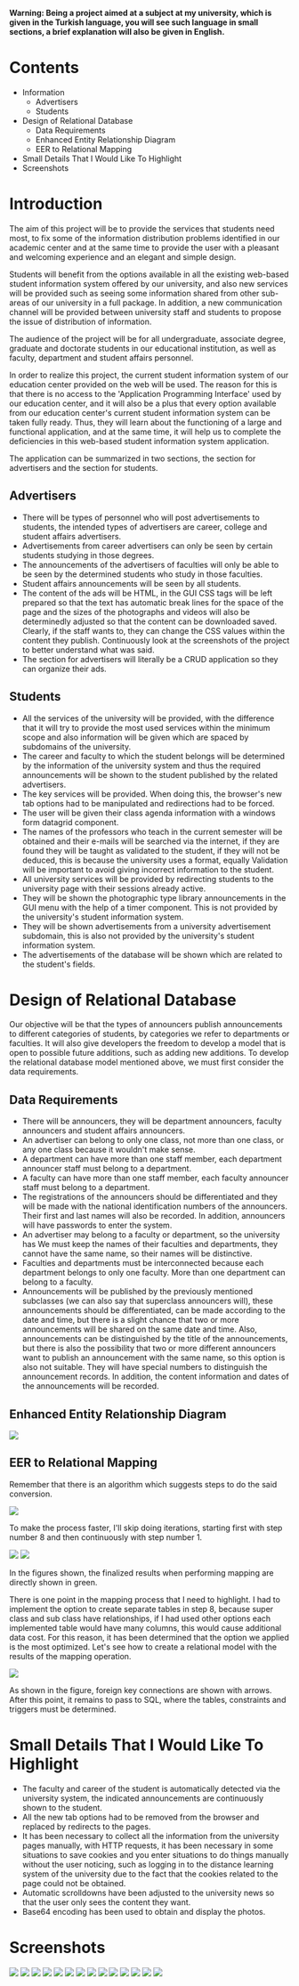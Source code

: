

**Warning: Being a project aimed at a subject at my university, which is given in the Turkish language, you will see such language in small sections, a brief explanation will also be given in English.**

# Contents

- Information
	- Advertisers
	- Students
- Design of Relational Database
	- Data Requirements
	- Enhanced Entity Relationship Diagram
	- EER to Relational Mapping
- Small Details That I Would Like To Highlight
- Screenshots

# Introduction

The aim of this project will be to provide the services that students need most, to fix some of the information distribution problems identified in our academic center and at the same time to provide the user with a pleasant and welcoming experience and an elegant and simple design.

Students will benefit from the options available in all the existing web-based student information system offered by our university, and also new services will be provided such as seeing some information shared from other sub-areas of our university in a full package. In addition, a new communication channel will be provided between university staff and students to propose the issue of distribution of information.

The audience of the project will be for all undergraduate, associate degree, graduate and doctorate students in our educational institution, as well as faculty, department and student affairs personnel.

In order to realize this project, the current student information system of our education center provided on the web will be used. The reason for this is that there is no access to the 'Application Programming Interface' used by our education center, and it will also be a plus that every option available from our education center's current student information system can be taken fully ready. Thus, they will learn about the functioning of a large and functional application, and at the same time, it will help us to complete the deficiencies in this web-based student information system application.

The application can be summarized in two sections, the section for advertisers and the section for students.

## Advertisers

- There will be types of personnel who will post advertisements to students, the intended types of advertisers are career, college and student affairs advertisers.
- Advertisements from career advertisers can only be seen by certain students studying in those degrees.
- The announcements of the advertisers of faculties will only be able to be seen by the determined students who study in those faculties.
- Student affairs announcements will be seen by all students.
- The content of the ads will be HTML, in the GUI CSS tags will be left prepared so that the text has automatic break lines for the space of the page and the sizes of the photographs and videos will also be determinedly adjusted so that the content can be downloaded saved. Clearly, if the staff wants to, they can change the CSS values ​​within the content they publish. Continuously look at the screenshots of the project to better understand what was said.
- The section for advertisers will literally be a CRUD application so they can organize their ads.

## Students
- All the services of the university will be provided, with the difference that it will try to provide the most used services within the minimum scope and also information will be given which are spaced by subdomains of the university.
- The career and faculty to which the student belongs will be determined by the information of the university system and thus the required announcements will be shown to the student published by the related advertisers.
- The key services will be provided. When doing this, the browser's new tab options had to be manipulated and redirections had to be forced.
- The user will be given their class agenda information with a windows form datagrid component.
- The names of the professors who teach in the current semester will be obtained and their e-mails will be searched via the internet, if they are found they will be taught as validated to the student, if they will not be deduced, this is because the university uses a format, equally Validation will be important to avoid giving incorrect information to the student.
- All university services will be provided by redirecting students to the university page with their sessions already active.
- They will be shown the photographic type library announcements in the GUI menu with the help of a timer component. This is not provided by the university's student information system.
- They will be shown advertisements from a university advertisement subdomain, this is also not provided by the university's student information system.
- The advertisements of the database will be shown which are related to the student's fields.


# Design of Relational Database 

Our objective will be that the types of announcers publish announcements to different categories of students, by categories we refer to departments or faculties. It will also give developers the freedom to develop a model that is open to possible future additions, such as adding new additions. To develop the relational database model mentioned above, we must first consider the data requirements.

## Data Requirements

- There will be announcers, they will be department announcers, faculty announcers and student affairs announcers.
- An advertiser can belong to only one class, not more than one class, or any one class because it wouldn't make sense.
- A department can have more than one staff member, each department announcer staff must belong to a department.
- A faculty can have more than one staff member, each faculty announcer staff must belong to a department.
- The registrations of the announcers should be differentiated and they will be made with the national identification numbers of the announcers. Their first and last names will also be recorded. In addition, announcers will have passwords to enter the system.
- An advertiser may belong to a faculty or department, so the university has
We must keep the names of their faculties and departments, they cannot have the same name, so their names will be distinctive.
- Faculties and departments must be interconnected because each department belongs to only one faculty. More than one department can belong to a faculty.
- Announcements will be published by the previously mentioned subclasses (we can also say that superclass announcers will), these announcements should be differentiated, can be made according to the date and time, but there is a slight chance that two or more announcements will be shared on the same date and time. Also, announcements can be distinguished by the title of the announcements, but there is also the possibility that two or more different announcers want to publish an announcement with the same name, so this option is also not suitable. They will have special numbers to distinguish the announcement records. In addition, the content information and dates of the announcements will be recorded.

## Enhanced Entity Relationship Diagram

![](https://drive.google.com/uc?id=1NqCQRBtv9IGpi4kZbPB4IXF9dI8ssn4G)

## EER to Relational Mapping

Remember that there is an algorithm which suggests steps to do the said conversion.

![](https://image.slidesharecdn.com/ereertorelationalmapping-120305102127-phpapp02/95/er-eer-to-relational-mapping-2-728.jpg?cb=1330943956)

To make the process faster, I'll skip doing iterations, starting first with step number 8 and then continuously with step number 1.

![](https://drive.google.com/uc?id=17JhSsrbCmqvYcm5uE3wUChzXzMGHTK2e)
![](https://drive.google.com/uc?id=1QWYhNahjUQVsSvdBgoMHCH8l8jNWDi5h)

In the figures shown, the finalized results when performing mapping are directly shown in green.

There is one point in the mapping process that I need to highlight. I had to implement the option to create separate tables in step 8, because super class and sub class have relationships, if I had used other options each implemented table would have many columns, this would cause additional data cost. For this reason, it has been determined that the option we applied is the most optimized.
Let's see how to create a relational model with the results of the mapping operation.

![](https://drive.google.com/uc?id=1PNX3HOoCTDWjqJh13HiAzalg9AzW5Gvl)

As shown in the figure, foreign key connections are shown with arrows.
After this point, it remains to pass to SQL, where the tables, constraints and triggers must be determined.

# Small Details That I Would Like To Highlight

- The faculty and career of the student is automatically detected via the university system, the indicated announcements are continuously shown to the student.
- All the new tab options had to be removed from the browser and replaced by redirects to the pages.
- It has been necessary to collect all the information from the university pages manually, with HTTP requests, it has been necessary in some situations to save cookies and you enter situations to do things manually without the user noticing, such as logging in to the distance learning system of the university due to the fact that the cookies related to the page could not be obtained.
- Automatic scrolldowns have been adjusted to the university news so that the user only sees the content they want.
- Base64 encoding has been used to obtain and display the photos.

# Screenshots

![](https://drive.google.com/uc?id=1R14PjuEqafAhqfQOtuMAA606mr3_Vcwv)
![](https://drive.google.com/uc?id=1eQskhNa0FHSaig_xYpukFEz8_aQ3G_DR)
![](https://drive.google.com/uc?id=1800t4xrQHdiP-78DpeYqXLO1knG6xmxx)
![](https://drive.google.com/uc?id=140OLYh-rxO-QsngSJuE9zd-7boViiI9V)
![](https://drive.google.com/uc?id=1COxFF-PFPqZwNFXYHs5TJADNZgGT1Uc-)
![](https://drive.google.com/uc?id=1-PPZPMATKSoykGAZOUe24DpE8a7mb6rF)
![](https://drive.google.com/uc?id=12jWwaGm8Aqterdvp_7vYGWzuV0U95vwB)
![](https://drive.google.com/uc?id=14XqwK4fQ2qLKaLHU7uxPLJNEbkB7ZOzF)
![](https://drive.google.com/uc?id=1C6XH_nQUzE3W39uCRJLFkeIA_rDNp-6O)
![](https://drive.google.com/uc?id=1LW2CWQZqYA3swqeIzUNjoMdXQF0_-iGR)
![](https://drive.google.com/uc?id=1SMj6fg2EWgeeYLprWOt9P9ovUqp33QMu)
![](https://drive.google.com/uc?id=1lRAj1Sq72QbcSAC4yFAF4vgz4_6L3hNb)
![](https://drive.google.com/uc?id=1nNirh4vNU4jZUsA-hkl7tZWPUVucOzks)
![](https://drive.google.com/uc?id=1qnyFc9VuLo__bL5EMWdQglEpatXBepSR)
